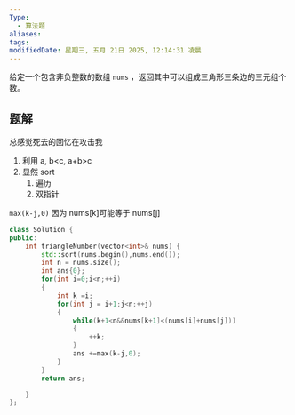 ```yaml
---
Type:
  - 算法题
aliases: 
tags: 
modifiedDate: 星期三, 五月 21日 2025, 12:14:31 凌晨
---
```

给定一个包含非负整数的数组 `nums` ，返回其中可以组成三角形三条边的三元组个数。

## 题解

总感觉死去的回忆在攻击我

1. 利用 a, b<c, a+b>c
2. 显然 sort
	1. 遍历
	2. 双指针

`max(k-j,0)` 因为 nums[k]可能等于 nums[j]

```cpp
class Solution {
public:
    int triangleNumber(vector<int>& nums) {
        std::sort(nums.begin(),nums.end());
        int n = nums.size();
        int ans{0};
        for(int i=0;i<n;++i)
        {
            int k =i;
            for(int j = i+1;j<n;++j)
            {
                while(k+1<n&&nums[k+1]<(nums[i]+nums[j]))
                {
                    ++k;
                }
                ans +=max(k-j,0);
            }
        }
        return ans;

    }
};
```
